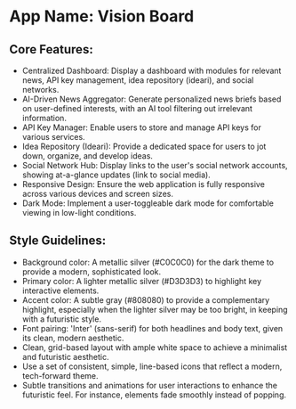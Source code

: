 # **App Name**: Vision Board

## Core Features:

- Centralized Dashboard: Display a dashboard with modules for relevant news, API key management, idea repository (ideari), and social networks.
- AI-Driven News Aggregator: Generate personalized news briefs based on user-defined interests, with an AI tool filtering out irrelevant information.
- API Key Manager: Enable users to store and manage API keys for various services.
- Idea Repository (Ideari): Provide a dedicated space for users to jot down, organize, and develop ideas.
- Social Network Hub: Display links to the user's social network accounts, showing at-a-glance updates (link to social media).
- Responsive Design: Ensure the web application is fully responsive across various devices and screen sizes.
- Dark Mode: Implement a user-toggleable dark mode for comfortable viewing in low-light conditions.

## Style Guidelines:

- Background color: A metallic silver (#C0C0C0) for the dark theme to provide a modern, sophisticated look.
- Primary color: A lighter metallic silver (#D3D3D3) to highlight key interactive elements.
- Accent color: A subtle gray (#808080) to provide a complementary highlight, especially when the lighter silver may be too bright, in keeping with a futuristic style.
- Font pairing: 'Inter' (sans-serif) for both headlines and body text, given its clean, modern aesthetic.
- Clean, grid-based layout with ample white space to achieve a minimalist and futuristic aesthetic.
- Use a set of consistent, simple, line-based icons that reflect a modern, tech-forward theme.
- Subtle transitions and animations for user interactions to enhance the futuristic feel. For instance, elements fade smoothly instead of popping.